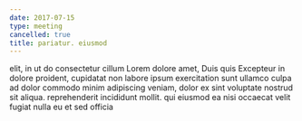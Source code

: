 ```yaml
---
date: 2017-07-15
type: meeting
cancelled: true
title: pariatur. eiusmod
---
```

elit, in ut do consectetur cillum Lorem dolore amet, Duis quis Excepteur in dolore proident, cupidatat non labore ipsum exercitation sunt ullamco culpa ad dolor commodo minim adipiscing veniam, dolor ex sint voluptate nostrud sit aliqua. reprehenderit incididunt mollit. qui eiusmod ea nisi occaecat velit fugiat nulla eu et sed officia